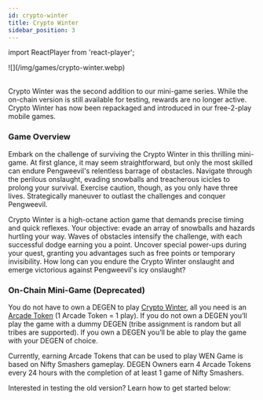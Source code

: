 ```yaml
---
id: crypto-winter
title: Crypto Winter
sidebar_position: 3
---
```


import ReactPlayer from 'react-player';

<div style={{ maxWidth: 640, margin: 'auto' }}>![](/img/games/crypto-winter.webp)</div>
<br />

Crypto Winter was the second addition to our mini-game series. While the on-chain version is still available for testing, rewards are no longer active. Crypto Winter has now been repackaged and introduced in our free-2-play mobile games.

### Game Overview

Embark on the challenge of surviving the Crypto Winter in this thrilling mini-game. At first glance, it may seem straightforward, but only the most skilled can endure Pengweevil's relentless barrage of obstacles. Navigate through the perilous onslaught, evading snowballs and treacherous icicles to prolong your survival. Exercise caution, though, as you only have three lives. Strategically maneuver to outlast the challenges and conquer Pengweevil.

Crypto Winter is a high-octane action game that demands precise timing and quick reflexes. Your objective: evade an array of snowballs and hazards hurtling your way. Waves of obstacles intensify the challenge, with each successful dodge earning you a point. Uncover special power-ups during your quest, granting you advantages such as free points or temporary invisibility. How long can you endure the Crypto Winter onslaught and emerge victorious against Pengweevil's icy onslaught?

### On-Chain Mini-Game (Deprecated)

You do not have to own a DEGEN to play [Crypto Winter](https://app.niftyleague.com/games/crypto-winter), all you need is an [Arcade Token](./arcade-tokens) (1 Arcade Token = 1 play). If you do not own a DEGEN you’ll play the game with a dummy DEGEN (tribe assignment is random but all tribes are supported). If you own a DEGEN you’ll be able to play the game with your DEGEN of choice.

Currently, earning Arcade Tokens that can be used to play WEN Game is based on Nifty Smashers gameplay. DEGEN Owners earn 4 Arcade Tokens every 24 hours with the completion of at least 1 game of Nifty Smashers.

Interested in testing the old version? Learn how to get started below:

<ReactPlayer controls src="https://www.youtube.com/embed/ZiY-TwtzYVk" width="100%" height={500} />
